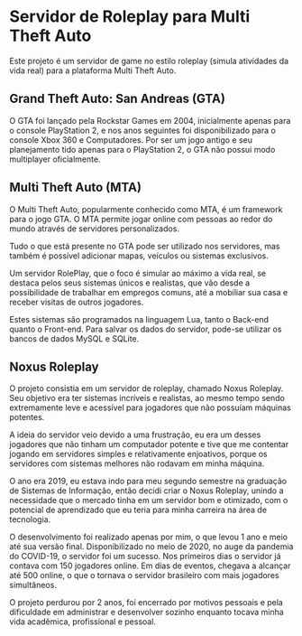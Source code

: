 # Servidor de Roleplay para Multi Theft Auto
Este projeto é um servidor de game no estilo roleplay (simula atividades da vida real) para a plataforma Multi Theft Auto.

## Grand Theft Auto: San Andreas (GTA)
O GTA foi lançado pela Rockstar Games em 2004, inicialmente apenas para o console PlayStation 2, e nos anos seguintes foi disponibilizado para o console Xbox 360 e Computadores. Por ser um jogo antigo e seu planejamento tido apenas para o PlayStation 2, o GTA não possui modo multiplayer oficialmente.

## Multi Theft Auto (MTA)
O Multi Theft Auto, popularmente conhecido como MTA, é um framework para o jogo GTA. O MTA permite jogar online com pessoas ao redor do mundo através de servidores personalizados.

Tudo o que está presente no GTA pode ser utilizado nos servidores, mas também é possível adicionar mapas, veículos ou sistemas exclusivos.

Um servidor RolePlay, que o foco é simular ao máximo a vida real, se destaca pelos seus sistemas únicos e realistas, que vão desde a possibilidade de trabalhar em empregos comuns, até a mobiliar sua casa e receber visitas de outros jogadores.

Estes sistemas são programados na linguagem Lua, tanto o Back-end quanto o Front-end. Para salvar os dados do servidor, pode-se utilizar os bancos de dados MySQL e SQLite.

## Noxus Roleplay
O projeto consistia em um servidor de roleplay, chamado Noxus Roleplay. Seu objetivo era ter sistemas incríveis e realistas, ao mesmo tempo sendo extremamente leve e acessível para jogadores que não possuíam máquinas potentes.

A ideia do servidor veio devido a uma frustração, eu era um desses jogadores que não tinham um computador potente e tive que me contentar jogando em servidores simples e relativamente enjoativos, porque os servidores com sistemas melhores não rodavam em minha máquina.

O ano era 2019, eu estava indo para meu segundo semestre na graduação de Sistemas de Informação, então decidi criar o Noxus Roleplay, unindo a necessidade que o mercado tinha em um servidor bom e otimizado, com o potencial de aprendizado que eu teria para minha carreira na área de tecnologia.

O desenvolvimento foi realizado apenas por mim, o que levou 1 ano e meio até sua versão final. Disponibilizado no meio de 2020, no auge da pandemia do COVID-19, o servidor foi um sucesso. Nos primeiros dias o servidor já contava com 150 jogadores online. Em dias de eventos, chegava a alcançar até 500 online, o que o tornava o servidor brasileiro com mais jogadores simultâneos.

O projeto perdurou por 2 anos, foi encerrado por motivos pessoais e pela dificuldade em administrar e desenvolver sozinho enquanto tocava minha vida acadêmica, profissional e pessoal.
